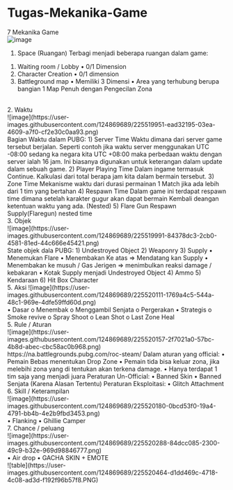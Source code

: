 # Tugas-Mekanika-Game
7 Mekanika Game
</br>
![image](https://user-images.githubusercontent.com/124869689/225519885-42029059-41a1-492b-a82d-8efccdf8ff06.png)
</br>
1.	Space (Ruangan)
Terbagi menjadi beberapa ruangan dalam game:
1)	Waiting room / Lobby
•	0/1 Dimension
2)	Character Creation 
•	0/1 dimension
3)	Battleground map
•	Memiliki 3 Dimensi
•	Area yang terhubung berupa bangian 1 Map Penuh dengan Pengecilan Zona
</br>
2.	Waktu
</br>
 ![image](https://user-images.githubusercontent.com/124869689/225519951-ead32195-03ea-4609-a7f0-cf2e30c0aa93.png)
</br>
Bagian Waktu dalam PUBG:
1)	Server Time
Waktu dimana dari server game tersebut berjalan. Seperti contoh jika waktu server menggunakan UTC -08:00 sedang ka negara kita UTC +08:00 maka perbedaan waktu dengan server ialah 16 jam. Ini biasanya digunakan untuk keterangan dalam update dalam sebuah game.
2)	Player Playing Time
Dalam ingame termasuk Continue. Kalkulasi dari total berapa jam kita dalam bermain tersebut.
3)	Zone Time
Mekanisme waktu dari durasi permainan 1 Match jika ada lebih dari 1 tim yang bertahan
4)	Respawn Time
Dalam game ini terdapat respawn time dimana setelah karakter gugur akan dapat bermain Kembali deangan ketentuan waktu yang ada. (Nested)
5)	Flare Gun Respawn
Supply(Flaregun) nested time
</br>
3.	Objek
</br>
 ![image](https://user-images.githubusercontent.com/124869689/225519991-84378dc3-2cb0-4581-81ed-44c666e45421.png)
</br>
State objek dala PUBG:
1)	Undestroyed Object
2)	Weaponry
3)	Supply
•	Menemukan Flare
•	Menembakan Ke atas => Mendatang kan Supply 
•	Menembakan ke musuh / Gas Jerigen => menimbulkan reaksi damage / kebakaran
•	Kotak Supply menjadi Undestroyed Object
4)	Ammo
5)	Kendaraan
6)	Hit Box Character
</br>
5.	Aksi
![image](https://user-images.githubusercontent.com/124869689/225520111-1769a4c5-544a-48c1-969e-4dfe59ffd60d.png)
</br>
•	Dasar
o	Menembak
o	Menggambil Senjata
o	Pergerakan
•	Strategis
o	Smoke revive
o	Spray Shoot
o	Lean Shot
o	Last Zone Heal
</br>
5.	Rule /  Aturan
</br>
![image](https://user-images.githubusercontent.com/124869689/225520157-2f7021a0-57bc-4b8d-abec-cbc58ac0b968.png)
</br>
https://na.battlegrounds.pubg.com/roc-steam/
Dalam aturan yang official:
•	Pemain Bebas menentukan Drop Zone
•	Pemain tida bisa keluar zona, jika melebihi zona yang di tentukan akan terkena damage.
•	Hanya terdapat 1 tim saja yang menjadi juara
Peraturan Un-Official:
•	Banned Skin
•	Banned Senjata (Karena Alasan Tertentu)
Peraturan Eksploitasi:
•	Glitch Attachment
</br>
6.	Skill / Keterampilan
</br>
 ![image](https://user-images.githubusercontent.com/124869689/225520180-0bcd53f0-19a4-4791-bb4b-4e2b9fbd3453.png)
</br>
•	Flanking
•	Ghillie Camper
</br>
7.	Chance / peluang
</br>
![image](https://user-images.githubusercontent.com/124869689/225520288-84dcc085-2300-49c9-b32e-969d98846777.png)
</br>
•	Air drop
•	GACHA SKIN + EMOTE
</br>
![table](https://user-images.githubusercontent.com/124869689/225520464-d1dd469c-4718-4c08-ad3d-f192f96b57f8.PNG)

